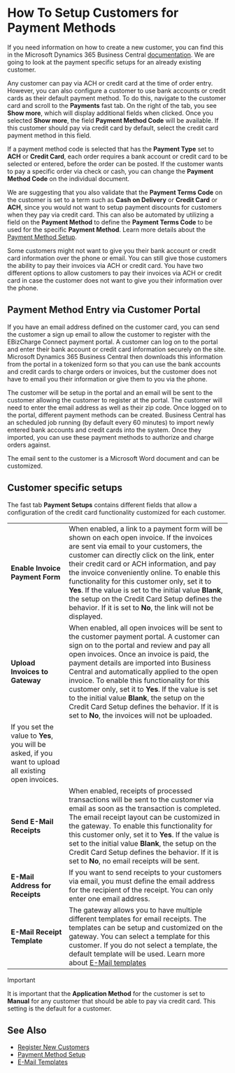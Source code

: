 # How To Setup Customers for Payment Methods

If you need information on how to create a new customer, you can find this in the Microsoft Dynamics 365 Business Central [documentation](https://docs.microsoft.com/en-US/dynamics365/financials/sales-how-register-new-customers). We are going to look at the payment specific setups for an already existing customer.

Any customer can pay via ACH or credit card at the time of order entry. However, you can also configure a customer to use bank accounts or credit cards as their default payment method. To do this, navigate to the customer card and scroll to the **Payments** fast tab. On the right of the tab, you see **Show more**, which will display additional fields when clicked. Once you selected **Show more**, the field **Payment Method Code** will be available. If this customer should pay via credit card by default, select the credit card payment method in this field.

If a payment method code is selected that has the **Payment Type** set to **ACH** or **Credit Card**, each order requires a bank account or credit card to be selected or entered, before the order can be posted. If the customer wants to pay a specific order via check or cash, you can change the **Payment Method Code** on the individual document.

We are suggesting that you also validate that the **Payment Terms Code** on the customer is set to a term such as **Cash on Delivery** or **Credit Card** or **ACH**, since you would not want to setup payment discounts for customers when they pay via credit card. This can also be automated by utilizing a field on the **Payment Method** to define the **Payment Terms Code** to be used for the specific **Payment Method**. Learn more details about the [Payment Method Setup](additional-setups.md#payment-method-setup).

Some customers might not want to give you their bank account or credit card information over the phone or email. You can still give those customers the ability to pay their invoices via ACH or credit card. You have two different options to allow customers to pay their invoices via ACH or credit card in case the customer does not want to give you their information over the phone.

## Payment Method Entry via Customer Portal

If you have an email address defined on the customer card, you can send the customer a sign up email to allow the customer to register with the EBizCharge Connect payment portal. A customer can log on to the portal and enter their bank account or credit card information securely on the site. Microsoft Dynamics 365 Business Central then downloads this information from the portal in a tokenized form so that you can use the bank accounts and credit cards to charge orders or invoices, but the customer does not have to email you their information or give them to you via the phone.

The customer will be setup in the portal and an email will be sent to the customer allowing the customer to register at the portal. The customer will need to enter the email address as well as their zip code. Once logged on to the portal, different payment methods can be created. Business Central has an scheduled job running (by default every 60 minutes) to import newly entered bank accounts and credit cards into the system. Once they imported, you can use these payment methods to authorize and charge orders against.

The email sent to the customer is a Microsoft Word document and can be customized. <!-- Learn more about [Customizing Sign up Email](how-to-customize-signup-email.md). -->

## Customer specific setups

The fast tab **Payment Setups** contains different fields that allow a configuration of the credit card functionality customized for each customer. 

|                                 | |
|---------------------------------|-|
| **Enable Invoice Payment Form** | When enabled, a link to a payment form will be shown on each open invoice. If the invoices are sent via email to your customers, the customer can directly click on the link, enter their credit card or ACH information, and pay the invoice conveniently online. To enable this functionality for this customer only, set it to **Yes**. If the value is set to the initial value **Blank**, the setup on the Credit Card Setup defines the behavior. If it is set to **No**, the link will not be displayed. |
| **Upload Invoices to Gateway**  | When enabled, all open invoices will be sent to the customer payment portal. A customer can sign on to the portal and review and pay all open invoices. Once an invoice is paid, the payment details are imported into Business Central and automatically applied to the open invoice. To enable this functionality for this customer only, set it to **Yes**. If the value is set to the initial value **Blank**, the setup on the Credit Card Setup defines the behavior. If it is set to **No**, the invoices will not be uploaded.
If you set the value to **Yes**, you will be asked, if you want to upload all existing open invoices. |
| **Send E-Mail Receipts**        | When enabled, receipts of processed transactions will be sent to the customer via email as soon as the transaction is completed. The email receipt layout can be customized in the gateway. To enable this functionality for this customer only, set it to **Yes**. If the value is set to the initial value **Blank**, the setup on the Credit Card Setup defines the behavior. If it is set to **No**, no email receipts will be sent. |
| **E-Mail Address for Receipts** | If you want to send receipts to your customers via email, you must define the email address for the recipient of the receipt. You can only enter one email address. |
| **E-Mail Receipt Template**     | The gateway allows you to have multiple different templates for email receipts. The templates can be setup and customized on the gateway. You can select a template for this customer. If you do not select a template, the default template will be used. Learn more about [E-Mail templates](page-credit-card-email-receipts.md) |

> [!IMPORTANT]
> It is important that the **Application Method** for the customer is set to **Manual** for any customer that should be able to pay via credit card. This setting is the default for a customer.

## See Also

- [Register New Customers](https://docs.microsoft.com/en-US/dynamics365/financials/sales-how-register-new-customers)
- [Payment Method Setup](additional-setups.md#payment-method-setup)
- [E-Mail Templates](page-credit-card-email-receipts.md)
<!-- - [Customizing Sign up Email](how-to-customize-signup-email.md) -->
